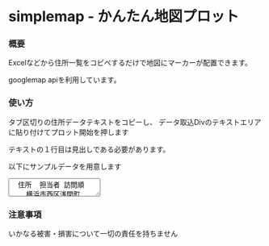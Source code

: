 # simplemap - かんたん地図プロット

### 概要

Excelなどから住所一覧をコピペするだけで地図にマーカーが配置できます。

googlemap apiを利用しています。

### 使い方

タブ区切りの住所データテキストをコピーし、  データ取込Divのテキストエリアに貼り付けてプロット開始を押します

テキストの１行目は見出しである必要があります。

以下にサンプルデータを用意します

<textarea>	住所	担当者	訪問順
	横浜市西区浅間町	山田	1
	横浜市中区野毛町	山田	2
	横浜市南区中村町	山田	3
	横浜市磯子区滝頭	山田	4
	横浜市港北区樽町	加藤	1
	横浜市都筑区池辺町	加藤	2
	横浜市緑区中山町	加藤	3
	横浜市青葉区あざみ野	加藤	4</textarea>

### 注意事項

いかなる被害・損害について一切の責任を持ちません
